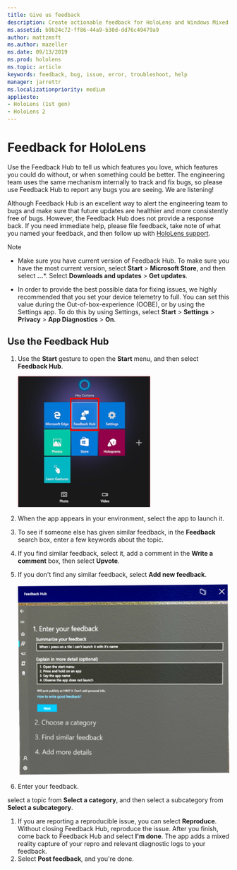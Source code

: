 ```yaml
---
title: Give us feedback
description: Create actionable feedback for HoloLens and Windows Mixed Reality developers by using the Feedback Hub.
ms.assetid: b9b24c72-ff86-44a9-b30d-dd76c49479a9
author: mattzmsft
ms.author: mazeller
ms.date: 09/13/2019
ms.prod: hololens
ms.topic: article
keywords: feedback, bug, issue, error, troubleshoot, help
manager: jarrettr
ms.localizationpriority: medium
appliesto:
- HoloLens (1st gen)
- HoloLens 2
---
```


# Feedback for HoloLens

Use the Feedback Hub to tell us which features you love, which features you could do without, or when something could be better. The engineering team uses the same mechanism internally to track and fix bugs, so please use Feedback Hub to report any bugs you are seeing. We are listening!

Although Feedback Hub is an excellent way to alert the engineering team to bugs and make sure that future updates are healthier and more consistently free of bugs. However, the Feedback Hub does not provide a response back. If you need immediate help, please file feedback, take note of what you named your feedback, and then follow up with [HoloLens support](https://support.microsoft.com/supportforbusiness/productselection?sapid=e9391227-fa6d-927b-0fff-f96288631b8f).

> [!NOTE]  
>  
> - Make sure you have current version of Feedback Hub. To make sure you have the most current version, select **Start** > **Microsoft Store**, and then select **...***. Select **Downloads and updates** > **Get updates**.  
>  
> - In order to provide the best possible data for fixing issues, we highly recommended that you set your device telemetry to full. You can set this value during the Out-of-box-experience (OOBE), or by using the Settings app. To do this by using Settings, select **Start** > **Settings** > **Privacy** > **App Diagnostics** > **On**.

## Use the Feedback Hub

1. Use the **Start** gesture to open the **Start** menu, and then select **Feedback Hub**.

   ![Feedback app on HoloLens Start menu](./images/hololens-start-feedback.png)
1. When the app appears in your environment, select the app to launch it.

1. To see if someone else has given similar feedback, in the **Feedback** search box, enter a few keywords about the topic.
1. If you find similar feedback, select it, add a comment in the **Write a comment** box, then select **Upvote**.
1. If you don't find any similar feedback, select **Add new feedback**.


   ![Add new Feedback](./images/hololens-feedback-1.png)

1. Enter your feedback.

 select a topic from **Select a category**, and then select a subcategory from **Select a subcategory**.

1. If you are reporting a reproducible issue, you can select **Reproduce**. Without closing Feedback Hub, reproduce the issue. After you finish, come back to Feedback Hub and select **I'm done**. The app adds a mixed reality capture of your repro and relevant diagnostic logs to your feedback.
1. Select **Post feedback**, and you're done.
